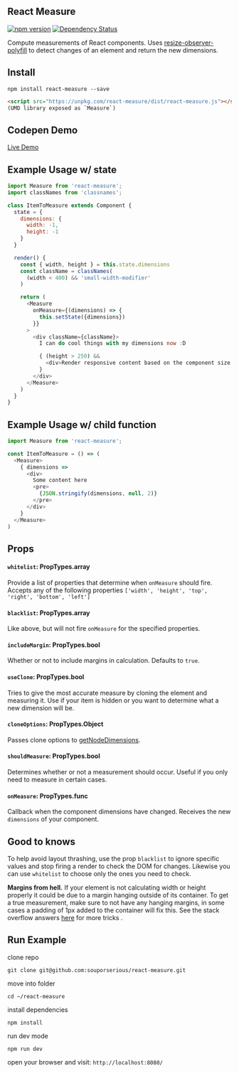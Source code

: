 ## React Measure

[![npm version](https://badge.fury.io/js/react-measure.svg)](https://badge.fury.io/js/react-measure)
[![Dependency Status](https://david-dm.org/souporserious/react-measure.svg)](https://david-dm.org/souporserious/react-measure)

Compute measurements of React components. Uses [resize-observer-polyfill](https://github.com/que-etc/resize-observer-polyfill) to detect changes of an element and return the new dimensions.

## Install

`npm install react-measure --save`

```html
<script src="https://unpkg.com/react-measure/dist/react-measure.js"></script>
(UMD library exposed as `Measure`)
```

## Codepen Demo

[Live Demo](http://codepen.io/souporserious/pen/rLdwao/)

## Example Usage w/ state

```javascript
import Measure from 'react-measure';
import classNames from 'classnames';

class ItemToMeasure extends Component {
  state = {
    dimensions: {
      width: -1,
      height: -1
    }
  }

  render() {
    const { width, height } = this.state.dimensions
    const className = classNames(
      (width < 400) && 'small-width-modifier'
    )

    return (
      <Measure
        onMeasure={(dimensions) => {
          this.setState({dimensions})
        }}
      >
        <div className={className}>
          I can do cool things with my dimensions now :D

          { (height > 250) &&
            <div>Render responsive content based on the component size!</div>
          }
        </div>
      </Measure>
    )
  }
}
```

## Example Usage w/ child function

```javascript
import Measure from 'react-measure';

const ItemToMeasure = () => (
  <Measure>
    { dimensions =>
      <div>
        Some content here
        <pre>
          {JSON.stringify(dimensions, null, 2)}
        </pre>
      </div>
    }
  </Measure>
)
```

## Props

#### `whitelist`: PropTypes.array

Provide a list of properties that determine when `onMeasure` should fire. Accepts any of the following properties `['width', 'height', 'top', 'right', 'bottom', 'left']`

#### `blacklist`: PropTypes.array

Like above, but will not fire `onMeasure` for the specified properties.

#### `includeMargin`: PropTypes.bool

Whether or not to include margins in calculation. Defaults to `true`.

#### `useClone`: PropTypes.bool

Tries to give the most accurate measure by cloning the element and measuring it. Use if your item is hidden or you want to determine what a new dimension will be.

#### `cloneOptions`: PropTypes.Object

Passes clone options to [getNodeDimensions](https://github.com/souporserious/get-node-dimensions).

#### `shouldMeasure`: PropTypes.bool

Determines whether or not a measurement should occur. Useful if you only need to measure in certain cases.

#### `onMeasure`: PropTypes.func

Callback when the component dimensions have changed. Receives the new `dimensions` of your component.

## Good to knows
To help avoid layout thrashing, use the prop `blacklist` to ignore specific values and stop firing a render to check the DOM for changes. Likewise you can use `whitelist` to choose only the ones you need to check.

**Margins from hell.** If your element is not calculating width or height properly it could be due to a margin hanging outside of its container. To get a true measurement, make sure to not have any hanging margins, in some cases a padding of 1px added to the container will fix this. See the stack overflow answers [here](http://stackoverflow.com/questions/19718634/how-to-disable-margin-collapsing) for more tricks .

## Run Example

clone repo

`git clone git@github.com:souporserious/react-measure.git`

move into folder

`cd ~/react-measure`

install dependencies

`npm install`

run dev mode

`npm run dev`

open your browser and visit: `http://localhost:8080/`
